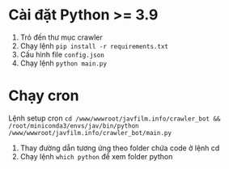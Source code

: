 # Cài đặt Python >= 3.9
1. Trỏ đến thư mục crawler
2. Chạy lệnh `pip install -r requirements.txt`
3. Cấu hình file `config.json`
4. Chạy lệnh `python main.py`
# Chạy cron
Lệnh setup cron `cd /www/wwwroot/javfilm.info/crawler_bot && /root/miniconda3/envs/jav/bin/python /www/wwwroot/javfilm.info/crawler_bot/main.py`
1. Thay đường dẫn tương ứng theo folder chứa code ở lệnh cd
2. Chạy lệnh `which python` để xem folder python